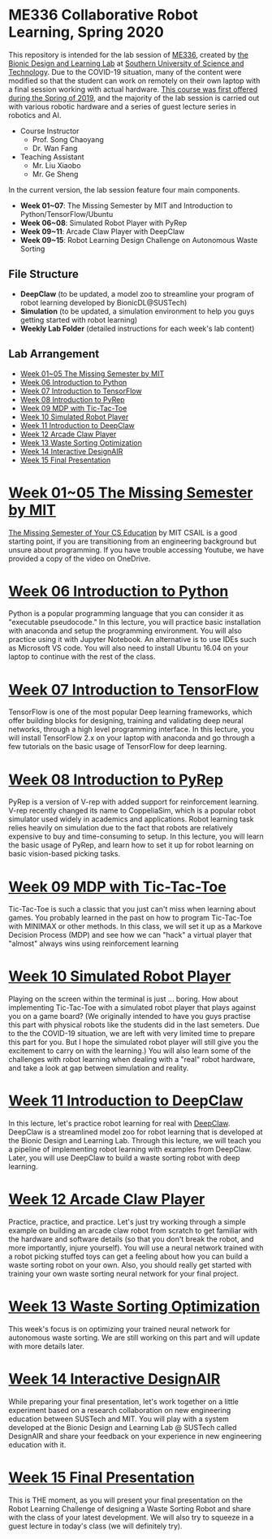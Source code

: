 # ME336 Collaborative Robot Learning, Spring 2020 <!-- omit in toc -->

This repository is intended for the lab session of [ME336](https://ancorasir.com/?page_id=2320), created by [the Bionic Design and Learning Lab](https://ancorasir.com/) at [Southern University of Science and Technology](https://www.sustech.edu.cn/). Due to the COVID-19 situation, many of the content were modified so that the student can work on remotely on their own laptop with a final session working with actual hardware. [This course was first offered during the Spring of 2019](https://ancorasir.com/?page_id=1310), and the majority of the lab session is carried out with various robotic hardware and a series of guest lecture series in robotics and AI. 
- Course Instructor
  - Prof. Song Chaoyang
  - Dr. Wan Fang
- Teaching Assistant
  - Mr. Liu Xiaobo
  - Mr. Ge Sheng

In the current version, the lab session feature four main components. 
- **Week 01~07**: The Missing Semester by MIT and Introduction to Python/TensorFlow/Ubuntu
- **Week 06~08**: Simulated Robot Player with PyRep
- **Week 09~11**: Arcade Claw Player with DeepClaw
- **Week 09~15**: Robot Learning Design Challenge on Autonomous Waste Sorting

## File Structure <!-- omit in toc -->
- **DeepClaw** (to be updated, a model zoo to streamline your program of robot learning developed by BionicDL@SUSTech)
- **Simulation** (to be updated, a simulation environment to help you guys getting started with robot learning)
- **Weekly Lab Folder** (detailed instructions for each week's lab content)

## Lab Arrangement <!-- omit in toc -->

- [Week 01~05 The Missing Semester by MIT](#week-0105-the-missing-semester-by-mit)
- [Week 06 Introduction to Python](#week-06-introduction-to-python)
- [Week 07 Introduction to TensorFlow](#week-07-introduction-to-tensorflow)
- [Week 08 Introduction to PyRep](#week-08-introduction-to-pyrep)
- [Week 09 MDP with Tic-Tac-Toe](#week-09-mdp-with-tic-tac-toe)
- [Week 10 Simulated Robot Player](#week-10-simulated-robot-player)
- [Week 11 Introduction to DeepClaw](#week-11-introduction-to-deepclaw)
- [Week 12 Arcade Claw Player](#week-12-arcade-claw-player)
- [Week 13 Waste Sorting Optimization](#week-13-waste-sorting-optimization)
- [Week 14 Interactive DesignAIR](#week-14-interactive-designair)
- [Week 15 Final Presentation](#week-15-final-presentation)

# [Week 01~05 The Missing Semester by MIT](Week%2001~05%20The%20Missing%20Semester%20by%20MIT/README.MD)

[The Missing Semester of Your CS Education](https://missing.csail.mit.edu/) by MIT CSAIL is a good starting point, if you are transitioning from an engineering background but unsure about programming. If you have trouble accessing Youtube, we have provided a copy of the video on OneDrive.

# [Week 06 Introduction to Python](Week%2006%20Introduction%20to%20Python/README.MD)

Python is a popular programming language that you can consider it as "executable pseudocode." In this lecture, you will practice basic installation with anaconda and setup the programming environment. You will also practice using it with Jupyter Notebook. An alternative is to use IDEs such as Microsoft VS code. You will also need to install Ubuntu 16.04 on your laptop to continue with the rest of the class.

# [Week 07 Introduction to TensorFlow](Week%2007%20Introduction%20to%20TensorFlow/README.MD)

TensorFlow is one of the most popular Deep learning frameworks, which offer building blocks for designing, training and validating deep neural networks, through a high level programming interface. In this lecture, you will install TensorFlow 2.x on your laptop with anaconda and go through a few tutorials on the basic usage of TensorFlow for deep learning.

# [Week 08 Introduction to PyRep](Week%2008%20Introduction%20to%20PyRep/README.MD)

PyRep is a version of V-rep with added support for reinforcement learning. V-rep recently changed its name to CoppeliaSim, which is a popular robot simulator used widely in academics and applications. Robot learning task relies heavily on simulation due to the fact that robots are relatively expensive to buy and time-consuming to setup. In this lecture, you will learn the basic usage of PyRep, and learn how to set it up for robot learning on basic vision-based picking tasks.

# [Week 09 MDP with Tic-Tac-Toe](Week%2009%20MDP%20with%20Tic-Tac-Toe/README.MD)

Tic-Tac-Toe is such a classic that you just can't miss when learning about games. You probably learned in the past on how to program Tic-Tac-Toe with MINIMAX or other methods. In this class, we will set it up as a Markove Decision Process (MDP) and see how we can "hack" a virtual player that "almost" always wins using reinforcement learning

# [Week 10 Simulated Robot Player](Week%2010%20Simulated%20Robot%20Player/README.MD)

Playing on the screen within the terminal is just ... boring. How about implementing Tic-Tac-Toe with a simulated robot player that plays against you on a game board? (We originally intended to have you guys practise this part with physical robots like the students did in the last semeters. Due to the the COVID-19 situation, we are left with very limited time to prepare this part for you. But I hope the simulated robot player will still give you the excitement to carry on with the learning.) You will also learn some of the challenges with robot learning when dealing with a "real" robot hardware, and take a look at gap between simulation and reality.

# [Week 11 Introduction to DeepClaw](Week%2011%20Introduction%20to%20DeepClaw/README.MD)

In this lecture, let's practice robot learning for real with [DeepClaw](https://github.com/bionicdl-sustech/DeepClawBenchmark). DeepClaw is a streamlined model zoo for robot learning that is developed at the Bionic Design and Learning Lab. Through this lecture, we will teach you a pipeline of implementing robot learning with examples from DeepClaw. Later, you will use DeepClaw to build a waste sorting robot with deep learning.

# [Week 12 Arcade Claw Player](Week%2012%20Arcade%20Claw%20Player/README.MD)

Practice, practice, and practice. Let's just try working through a simple example on building an arcade claw robot from scratch to get familiar with the hardware and software details (so that you don't break the robot, and more importantly, injure yourself). You will use a neural network trained with a robot picking stuffed toys can get a feeling about how you can build a waste sorting robot on your own. Also, you should really get started with training your own waste sorting neural network for your final project. 

# [Week 13 Waste Sorting Optimization](Week%2013%20Waste%20Sorting%20Optimization/README.MD)

This week's focus is on optimizing your trained neural network for autonomous waste sorting. We are still working on this part and will update with more details later.

# [Week 14 Interactive DesignAIR](Week%2014%20Interactive%20DesignAIR/README.MD)

While preparing your final presentation, let's work together on a little experiment based on a research collaboration on new engineering education between SUSTech and MIT. You will play with a system developed at the Bionic Design and Learning Lab @ SUSTech called DesignAIR and share your feedback on your experience in new engineering education with it.

# [Week 15 Final Presentation](Week%2015%20Final%20Presentation/README.MD)

This is THE moment, as you will present your final presentation on the Robot Learning Challenge of designing a Waste Sorting Robot and share with the class of your latest development. We will also try to squeeze in a guest lecture in today's class (we will definitely try).
